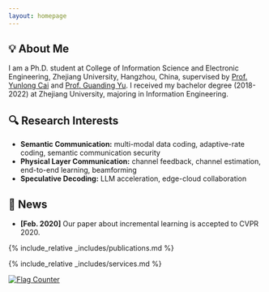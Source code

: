 ```yaml
---
layout: homepage
---
```


## 💡 About Me

I am a Ph.D. student at College of Information Science and Electronic Engineering, Zhejiang University, Hangzhou, China, supervised by [Prof. Yunlong Cai](https://person.zju.edu.cn/ylcai/) and [Prof. Guanding Yu](https://person.zju.edu.cn/yuguanding). I received my bachelor degree (2018-2022) at Zhejiang University, majoring in Information Engineering. 

## 🔍 Research Interests

- **Semantic Communication:** multi-modal data coding, adaptive-rate coding, semantic communication security
- **Physical Layer Communication:** channel feedback, channel estimation, end-to-end learning, beamforming
- **Speculative Decoding:** LLM acceleration, edge-cloud collaboration 

## 🚧 News

- **[Feb. 2020]** Our paper about incremental learning is accepted to CVPR 2020.


{% include_relative _includes/publications.md %}

{% include_relative _includes/services.md %}

<a href="https://info.flagcounter.com/FTud"><img src="https://s05.flagcounter.com/count2/FTud/bg_FFFFFF/txt_000000/border_CCCCCC/columns_2/maxflags_10/viewers_0/labels_0/pageviews_0/flags_0/percent_0/" alt="Flag Counter" border="0"></a>
